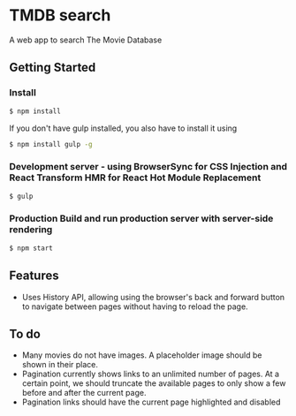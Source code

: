 # TMDB search
A web app to search The Movie Database

## Getting Started
### Install
```sh
$ npm install
```
If you don't have gulp installed, you also have to install it using
```sh
$ npm install gulp -g
```

### Development server - using BrowserSync for CSS Injection and React Transform HMR for React Hot Module Replacement
```sh
$ gulp
```

### Production Build and run production server with server-side rendering
```sh
$ npm start
```

## Features
- Uses History API, allowing using the browser's back and forward button to navigate between pages without having to reload the page.


## To do
- Many movies do not have images. A placeholder image should be shown in their place.
- Pagination currently shows links to an unlimited number of pages. At a certain point, we should truncate the available pages to only show a few before and after the current page.
- Pagination links should have the current page highlighted and disabled